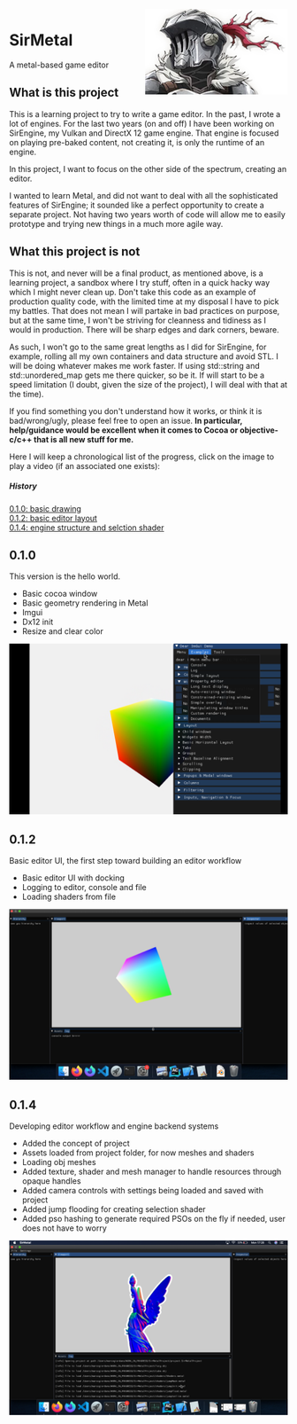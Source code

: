 <img style="float: right;" src="docs/images/logo.png">

# SirMetal
A metal-based game editor 

## What is this project
This is a learning project to try to write a game editor. In the past, I wrote a lot of engines. For the last two years (on and off) I have been working on SirEngine, my Vulkan and DirectX 12 game engine. That engine is focused on playing pre-baked content, not creating it, is only the runtime of an engine. 

In this project,  I want to focus on the other side of the spectrum, creating an editor. 

I wanted to learn Metal, and did not want to deal with all the sophisticated features of SirEngine; it sounded like a perfect opportunity to create a separate project.
Not having two years worth of code will allow me to easily prototype and trying new things in a much more agile way.

## What this project is not
This is not, and never will be a final product, as mentioned above, is a learning project, a sandbox where I try stuff, often in a quick hacky way which I might never clean up. Don't take this code as an example of production quality code, with the limited time at my disposal I have to pick my battles. That does not mean I will partake in bad practices on purpose, but at the same time, I won't be striving for cleanness and tidiness as I would in production. There will be sharp edges and dark corners, beware.

As such, I won't go to the same great lengths as I did for SirEngine, for example, rolling all my own containers and data structure and avoid STL. I will be doing whatever makes me work faster. If using std::string and std::unordered_map gets me there quicker, so be it. If will start to be a speed limitation (I doubt, given the size of the project), I will deal with that at the time).

If you find something you don't understand how it works, or think it is bad/wrong/ugly, please feel free to open an issue.
**In particular, help/guidance would be excellent when it comes to Cocoa or objective-c/c++ that is all new stuff for me.**


Here I will keep a chronological list of the progress, click on the image to play a video (if an associated one exists):

##### History  
[0.1.0: basic drawing](#v010)  
[0.1.2: basic editor layout](#v012)  
[0.1.4: engine structure and selction shader](#v014)


## 0.1.0 <a name="v010"/>
This version is the hello world.
* Basic cocoa window
* Basic geometry rendering in Metal 
* Imgui
* Dx12 init
* Resize and clear color

[![basic](./docs/images/SirMetal01.png "basic")](https://www.youtube.com/watch?v=3p58WVu8q5QERE)


## 0.1.2 <a name="v012"/>
Basic editor UI, the first step toward building an editor workflow
* Basic editor UI with docking
* Logging to editor, console and file 
* Loading shaders from file

[![basicui](./docs/images/SirMetal02.png "basic")](https://www.youtube.com/watch?v=p89QT_giSf0)

## 0.1.4 <a name="v014"/>
Developing editor workflow and engine backend systems
* Added the concept of project
* Assets loaded from project folder, for now meshes and shaders
* Loading obj meshes
* Added texture, shader and mesh manager to handle resources through opaque handles
* Added camera controls with settings being loaded and saved with project
* Added jump flooding for creating selection shader
* Added pso hashing to generate required PSOs on the fly if needed, user does not have to worry

![alt text](./docs/images/SirMetal03.png "meshes")
